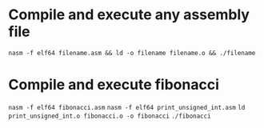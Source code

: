 # Compile and execute any assembly file
```nasm -f elf64 filename.asm && ld -o filename filename.o && ./filename```

# Compile and execute fibonacci
```nasm -f elf64 fibonacci.asm```
```nasm -f elf64 print_unsigned_int.asm```
```ld print_unsigned_int.o fibonacci.o -o fibonacci```
```./fibonacci```
